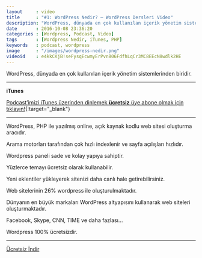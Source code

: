 ```yaml
---
layout     : video
title      : "#1: WordPress Nedir? — WordPress Dersleri Video"
description: "WordPress, dünyada en çok kullanılan içerik yönetim sistemlerinden biridir."
date       : 2016-10-08 23:36:20
categories : [Wordpress, Podcast, Video]
tags       : [Wordpress Nedir, iTunes, PHP]
keywords   : podcast, wordpress
image      : "/images/wordpress-nedir.png"
videoid    : e4kkCKjB!seFysqEcwmyErPvnB06FdfhLqCr3MC8EEcN8wdlk2HE
---
```


WordPress, dünyada en çok kullanılan içerik yönetim sistemlerinden biridir.

* * *

**iTunes**

[Podcast’imizi iTunes üzerinden dinlemek **ücretsiz** üye abone olmak için tıklayın!]({{site.url}}/r/podcast/){:target="_blank"}

* * *

WordPress, PHP ile yazılmış online, açık kaynak kodlu web sitesi oluşturma aracıdır.

Arama motorları tarafından çok hızlı indexlenir ve sayfa açılışları hızlıdır. 

Wordpress paneli sade ve kolay yapıya sahiptir.

Yüzlerce temayı ücretsiz olarak kullanabilir.

Yeni eklentiler yükleyerek sitenizi daha canlı hale getirebilirsiniz.

Web sitelerinin 26% wordpress ile oluşturulmaktadır. 

Dünyanın en büyük markaları WordPress altyapısını kullanarak web siteleri oluşturmaktadır.

Facebook, Skype, CNN, TIME ve daha fazlası...

Wordpress 100% ücretsizdir.

* * *

<a href="https://dl.dropboxusercontent.com/s/3f8mhczxs3hrdl1/01-wordpress-nedir.mp3"><i class="icon icon-download"></i> Ücretsiz İndir</a>

